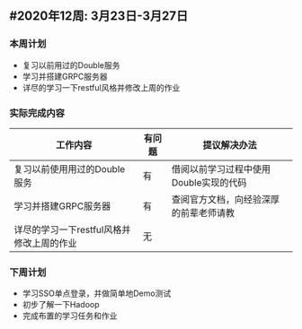 ## #2020年12周: 3月23日-3月27日

### 本周计划

* 复习以前用过的Double服务
* 学习并搭建GRPC服务器
* 详尽的学习一下restful风格并修改上周的作业

### 实际完成内容

| 工作内容 | 有问题 | 提议解决办法 |
| ------ | ------ | ------ |
| 复习以前使用用过的Double服务 | 有 |借阅以前学习过程中使用Double实现的代码 |
| 学习并搭建GRPC服务器 | 有 |查阅官方文档，向经验深厚的前辈老师请教  |
| 详尽的学习一下restful风格并修改上周的作业 | 无 |  |
### 下周计划

* 学习SSO单点登录，并做简单地Demo测试
* 初步了解一下Hadoop
* 完成布置的学习任务和作业